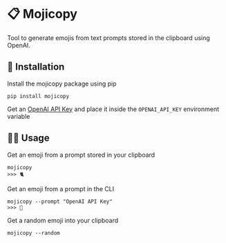 # 📋 Mojicopy

Tool to generate emojis from text prompts stored in the clipboard using OpenAI.

## 🔨 Installation

Install the mojicopy package using pip

```shell
pip install mojicopy
```

Get an [OpenAI API Key](https://beta.openai.com/account/api-keys) and place it inside the `OPENAI_API_KEY` environment variable

## 🏃‍♂️ Usage

Get an emoji from a prompt stored in your clipboard

```shell
mojicopy
>>> 🐈
```

Get an emoji from a prompt in the CLI

```shell
mojicopy --prompt "OpenAI API Key"
>>> 🔑
```

Get a random emoji into your clipboard

```shell
mojicopy --random
```
